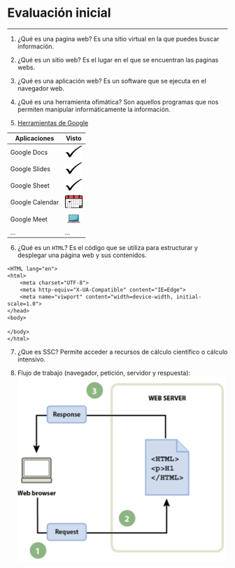 # Evaluación inicial
--------------------------

1. ¿Qué es una pagina web?
Es una sitio virtual en la que puedes buscar información.

2. ¿Qué es un sitio web?
Es el lugar en el que se encuentran las paginas webs.

3. ¿Qué es una aplicación web?
Es un software que se ejecuta en el navegador web.

4. ¿Qué es una herramienta ofimática?
Son aquellos programas que nos permiten manipular informáticamente la información.

5. [Herramientas de Google](https://www.google.com/intl/es-419/chrome/browser-tools/ "Erramientas Google")

| Aplicaciones| Visto|
|---------|--------|
|Google Docs| <img src="https://github.com/OscraSanchez/SMX2-M8UF1A2/blob/main/Tic.webp" width="40" height="30">|
|Google Slides| <img src="https://github.com/OscraSanchez/SMX2-M8UF1A2/blob/main/Tic.webp" width="40" height="30">|
|Google Sheet| <img src="https://github.com/OscraSanchez/SMX2-M8UF1A2/blob/main/Tic.webp" width="40" height="30">|
|Google Calendar| <img src="https://github.com/OscraSanchez/SMX2-M8UF1A2/blob/main/calendario.png" width="40" height="30">|
|Google Meet| <img src="https://github.com/OscraSanchez/SMX2-M8UF1A2/blob/main/ordenador.webp" width="40" height="30">|
|...| ...|

6. ¿Qué es un ```HTML```?
 Es el código que se utiliza para estructurar y desplegar una página web y sus contenidos.

```<!DOCTYPE html>
<HTML lang="en">
<html>
    <meta charset="UTF-8">
    <meta http-equiv="X-UA-Compatible" content="IE=Edge">
    <meta name="viwport" content="width=device-width, initial-scale=1.0">
</head>
<body>

</body>
</html>
```


7. ¿Que es SSC?
 Permite acceder a recursos de cálculo científico o cálculo intensivo.

8. Flujo de trabajo (navegador, petición, servidor y respuesta):
![Flujo de trabajo](https://github.com/OscraSanchez/SMX2-M8UF1A2/blob/main/flujo%20de%20trabajo.png "Flujo de trabajo")
